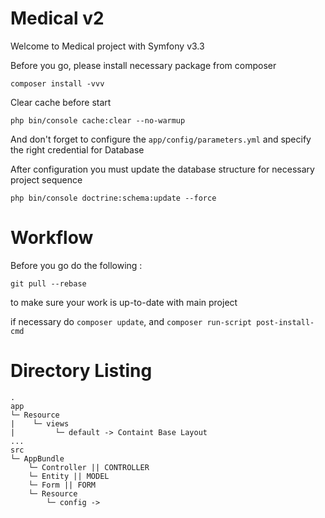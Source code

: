 Medical v2
========================

Welcome to Medical project with Symfony v3.3

Before you go, please install necessary package from composer

```
composer install -vvv
```

Clear cache before start

```
php bin/console cache:clear --no-warmup
```

And don't forget to configure the `app/config/parameters.yml` and specify the right credential for Database

After configuration you must update the database structure for necessary project sequence

```
php bin/console doctrine:schema:update --force
```

Workflow
========

Before you go do the following :

``
git pull --rebase
``

to make sure your work is up-to-date with main project

if necessary do ` composer update `, and ` composer run-script post-install-cmd `

Directory Listing
===

```
.
app
└─ Resource
|    └─ views
|         └─ default -> Containt Base Layout
...
src
└─ AppBundle
    └─ Controller || CONTROLLER
    └─ Entity || MODEL
    └─ Form || FORM
    └─ Resource
        └─ config -> 
```
